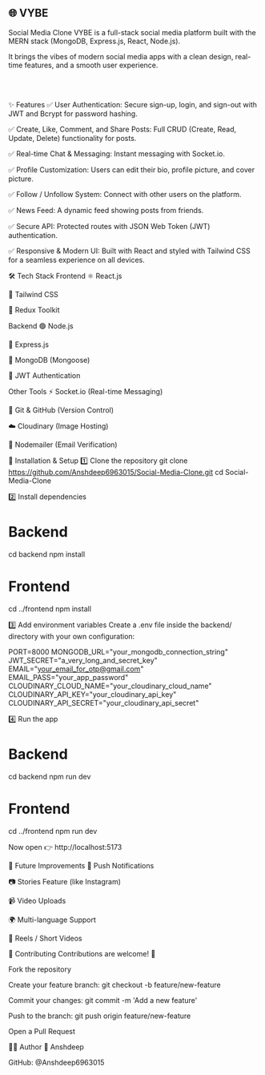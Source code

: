 ## 🌐 VYBE 
 Social Media Clone
VYBE is a full-stack social media platform built with the MERN stack (MongoDB, Express.js, React, Node.js).

It brings the vibes of modern social media apps with a clean design, real-time features, and a smooth user experience.

<br>

<br>

✨ Features
✅ User Authentication: Secure sign-up, login, and sign-out with JWT and Bcrypt for password hashing.

✅ Create, Like, Comment, and Share Posts: Full CRUD (Create, Read, Update, Delete) functionality for posts.

✅ Real-time Chat & Messaging: Instant messaging with Socket.io.

✅ Profile Customization: Users can edit their bio, profile picture, and cover picture.

✅ Follow / Unfollow System: Connect with other users on the platform.

✅ News Feed: A dynamic feed showing posts from friends.

✅ Secure API: Protected routes with JSON Web Token (JWT) authentication.

✅ Responsive & Modern UI: Built with React and styled with Tailwind CSS for a seamless experience on all devices.

🛠️ Tech Stack
Frontend
⚛️ React.js

🎨 Tailwind CSS

🔄 Redux Toolkit

Backend
🟢 Node.js

🚀 Express.js

🍃 MongoDB (Mongoose)

🔐 JWT Authentication

Other Tools
⚡ Socket.io (Real-time Messaging)

🐙 Git & GitHub (Version Control)

☁️ Cloudinary (Image Hosting)

📧 Nodemailer (Email Verification)

🚀 Installation & Setup
1️⃣ Clone the repository
git clone https://github.com/Anshdeep6963015/Social-Media-Clone.git
cd Social-Media-Clone

2️⃣ Install dependencies
# Backend
cd backend
npm install

# Frontend
cd ../frontend
npm install

3️⃣ Add environment variables
Create a .env file inside the backend/ directory with your own configuration:

PORT=8000
MONGODB_URL="your_mongodb_connection_string"
JWT_SECRET="a_very_long_and_secret_key"
EMAIL="your_email_for_otp@gmail.com"
EMAIL_PASS="your_app_password"
CLOUDINARY_CLOUD_NAME="your_cloudinary_cloud_name"
CLOUDINARY_API_KEY="your_cloudinary_api_key"
CLOUDINARY_API_SECRET="your_cloudinary_api_secret"

4️⃣ Run the app
# Backend
cd backend
npm run dev

# Frontend
cd ../frontend
npm run dev

Now open 👉 http://localhost:5173

🌟 Future Improvements
🔔 Push Notifications

📷 Stories Feature (like Instagram)

📹 Video Uploads

🌍 Multi-language Support

🎵 Reels / Short Videos

🤝 Contributing
Contributions are welcome! 🎉

Fork the repository

Create your feature branch: git checkout -b feature/new-feature

Commit your changes: git commit -m 'Add a new feature'

Push to the branch: git push origin feature/new-feature

Open a Pull Request

👨‍💻 Author
👤 Anshdeep

GitHub: @Anshdeep6963015
